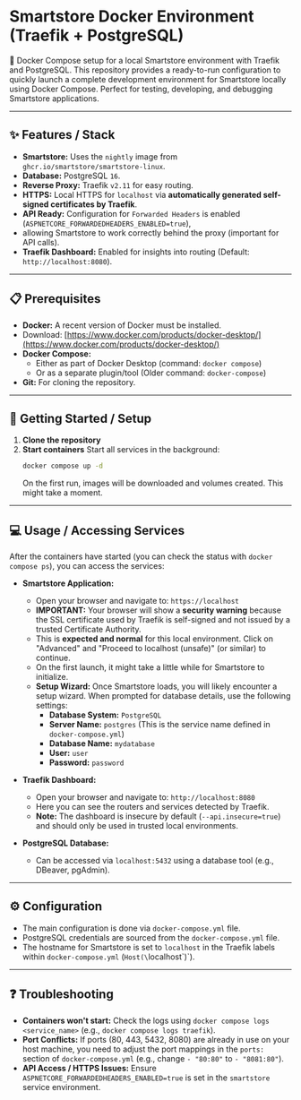 # Smartstore Docker Environment (Traefik + PostgreSQL)
🐳 Docker Compose setup for a local Smartstore environment with Traefik and PostgreSQL.
This repository provides a ready-to-run configuration to quickly launch a complete development environment for Smartstore locally using Docker Compose. 
Perfect for testing, developing, and debugging Smartstore applications.

---

## ✨ Features / Stack
* **Smartstore:** Uses the `nightly` image from `ghcr.io/smartstore/smartstore-linux`.
* **Database:** PostgreSQL `16`.
* **Reverse Proxy:** Traefik `v2.11` for easy routing.
* **HTTPS:** Local HTTPS for `localhost` via **automatically generated self-signed certificates by Traefik**.
* **API Ready:** Configuration for `Forwarded Headers` is enabled (`ASPNETCORE_FORWARDEDHEADERS_ENABLED=true`),
* allowing Smartstore to work correctly behind the proxy (important for API calls).
* **Traefik Dashboard:** Enabled for insights into routing (Default: `http://localhost:8080`).

---

## 📋 Prerequisites

* **Docker:** A recent version of Docker must be installed.
* Download: [https://www.docker.com/products/docker-desktop/](https://www.docker.com/products/docker-desktop/)
* **Docker Compose:**
    * Either as part of Docker Desktop (command: `docker compose`)
    * Or as a separate plugin/tool (Older command: `docker-compose`)
* **Git:** For cloning the repository.

---

## 🚀 Getting Started / Setup

1.  **Clone the repository**
2.  **Start containers**
    Start all services in the background:
    ```bash
    docker compose up -d
    ```
    On the first run, images will be downloaded and volumes created. This might take a moment.
    
---

## 💻 Usage / Accessing Services

After the containers have started (you can check the status with `docker compose ps`), you can access the services:

* **Smartstore Application:**
    * Open your browser and navigate to: `https://localhost`
    * **IMPORTANT:** Your browser will show a **security warning** because the SSL certificate used by Traefik is self-signed and not issued by a trusted Certificate Authority.
    * This is **expected and normal** for this local environment. Click on "Advanced" and "Proceed to localhost (unsafe)" (or similar) to continue.
    * On the first launch, it might take a little while for Smartstore to initialize.
    * **Setup Wizard:** Once Smartstore loads, you will likely encounter a setup wizard. When prompted for database details, use the following settings:
        * **Database System:** `PostgreSQL`
        * **Server Name:** `postgres` (This is the service name defined in `docker-compose.yml`)
        * **Database Name:** `mydatabase` 
        * **User:** `user`
        * **Password:** `password`

* **Traefik Dashboard:**
    * Open your browser and navigate to: `http://localhost:8080`
    * Here you can see the routers and services detected by Traefik.
    * **Note:** The dashboard is insecure by default (`--api.insecure=true`) and should only be used in trusted local environments.

* **PostgreSQL Database:**
    * Can be accessed via `localhost:5432` using a database tool (e.g., DBeaver, pgAdmin).
      
---

## ⚙️ Configuration

* The main configuration is done via `docker-compose.yml` file.
* PostgreSQL credentials are sourced from the `docker-compose.yml` file.
* The hostname for Smartstore is set to `localhost` in the Traefik labels within `docker-compose.yml` (`Host(\`localhost\`)`).

---

## ❓ Troubleshooting

* **Containers won't start:** Check the logs using `docker compose logs <service_name>` (e.g., `docker compose logs traefik`).
* **Port Conflicts:** If ports (80, 443, 5432, 8080) are already in use on your host machine, you need to adjust the port mappings in the `ports:` section of `docker-compose.yml` (e.g., change `- "80:80"` to `- "8081:80"`).
* **API Access / HTTPS Issues:** Ensure `ASPNETCORE_FORWARDEDHEADERS_ENABLED=true` is set in the `smartstore` service environment.
